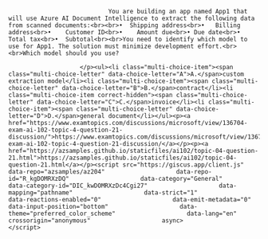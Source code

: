 <p class="card-text">
							
								You are building an app named App1 that will use Azure AI Document Intelligence to extract the following data from scanned documents:<br><br>•	Shipping address<br>•	Billing address<br>•	Customer ID<br>•	Amount due<br>•	Due date<br>•	Total tax<br>•	Subtotal<br><br>You need to identify which model to use for App1. The solution must minimize development effort.<br><br>Which model should you use?
							
						</p><ul><li class="multi-choice-item"><span class="multi-choice-letter" data-choice-letter="A">A.</span>custom extraction model</li><li class="multi-choice-item"><span class="multi-choice-letter" data-choice-letter="B">B.</span>contract</li><li class="multi-choice-item correct-hidden"><span class="multi-choice-letter" data-choice-letter="C">C.</span>invoice</li><li class="multi-choice-item"><span class="multi-choice-letter" data-choice-letter="D">D.</span>general document</li></ul><p><a href="https://www.examtopics.com/discussions/microsoft/view/136704-exam-ai-102-topic-4-question-21-discussion/">https://www.examtopics.com/discussions/microsoft/view/136704-exam-ai-102-topic-4-question-21-discussion/</a></p><p><a href="https://azsamples.github.io/staticfiles/ai102/topic-04-question-21.html">https://azsamples.github.io/staticfiles/ai102/topic-04-question-21.html</a></p><script src="https://giscus.app/client.js"                    data-repo="azsamples/az204"                    data-repo-id="R_kgDOMRXzDQ"                    data-category="General"                    data-category-id="DIC_kwDOMRXzDc4Cgi27"                    data-mapping="pathname"                    data-strict="1"                    data-reactions-enabled="0"                    data-emit-metadata="0"                    data-input-position="bottom"                    data-theme="preferred_color_scheme"                    data-lang="en"                    crossorigin="anonymous"                    async>                    </script>